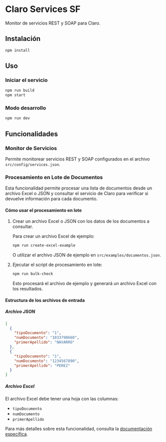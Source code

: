 # Claro Services SF

Monitor de servicios REST y SOAP para Claro.

## Instalación

```bash
npm install
```

## Uso

### Iniciar el servicio

```bash
npm run build
npm start
```

### Modo desarrollo

```bash
npm run dev
```

## Funcionalidades

### Monitor de Servicios

Permite monitorear servicios REST y SOAP configurados en el archivo `src/config/services.json`.

### Procesamiento en Lote de Documentos

Esta funcionalidad permite procesar una lista de documentos desde un archivo Excel o JSON y consultar el servicio de Claro para verificar si devuelve información para cada documento.

#### Cómo usar el procesamiento en lote

1. Crear un archivo Excel o JSON con los datos de los documentos a consultar.

   Para crear un archivo Excel de ejemplo:

   ```bash
   npm run create-excel-example
   ```

   O utilizar el archivo JSON de ejemplo en `src/examples/documentos.json`.

2. Ejecutar el script de procesamiento en lote:

   ```bash
   npm run bulk-check
   ```

   Esto procesará el archivo de ejemplo y generará un archivo Excel con los resultados.

#### Estructura de los archivos de entrada

##### Archivo JSON

```json
[
  {
    "tipoDocumento": "1",
    "numDocumento": "1033798660",
    "primerApellido": "NAVARRO"
  },
  {
    "tipoDocumento": "1",
    "numDocumento": "1234567890",
    "primerApellido": "PEREZ"
  }
]
```

##### Archivo Excel

El archivo Excel debe tener una hoja con las columnas:
- `tipoDocumento`
- `numDocumento`
- `primerApellido`

Para más detalles sobre esta funcionalidad, consulta la [documentación específica](src/examples/README.md).